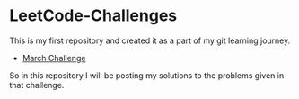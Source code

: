 # LeetCode-Challenges
This is my first repository and created it as a part of my git learning journey.
- [March Challenge](https://leetcode.com/explore/challenge/card/march-leetcoding-challenge-2021)

So in this repository I will be posting my solutions to the problems given in that challenge.
